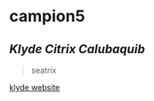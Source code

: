 # campion5
## *Klyde Citrix Calubaquib*
> seatrix


[klyde website](https://static-generator.github.io/campion5/)
